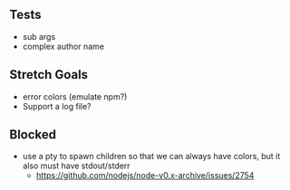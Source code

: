 ## Tests
* sub args
* complex author name

## Stretch Goals
* error colors (emulate npm?)
* Support a log file?

## Blocked
* use a pty to spawn children so that we can always have colors, but it also must have stdout/stderr
  * https://github.com/nodejs/node-v0.x-archive/issues/2754
